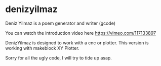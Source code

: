 # denizyilmaz
Deniz Yilmaz is a poem generator and writer (gcode)

You can watch the introduction video here
https://vimeo.com/117133897

DenizYilmaz is designed to work with a cnc or plotter.
This version is working with makeblock XY Plotter.


Sorry for all the ugly code, I will try to tide up asap.
